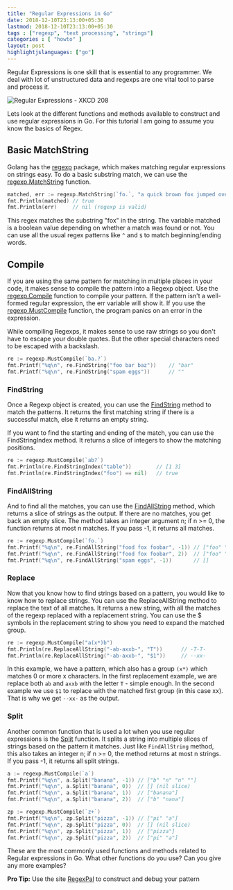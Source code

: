 ```yaml
---
title: "Regular Expressions in Go"
date: 2018-12-10T23:13:00+05:30
lastmod: 2018-12-10T23:13:00+05:30
tags : ["regexp", "text processing", "strings"]
categories : [ "howto" ]
layout: post
highlightjslanguages: ["go"]
---
```



Regular Expressions is one skill that is essential to any programmer. We deal with lot of unstructured data and regexps are one vital tool to parse and process it. 

![Regular Expressions - XKCD 208](https://imgs.xkcd.com/comics/regular_expressions.png)

Lets look at the different functions and methods available to construct and use regular expressions in Go. For this tutorial I am going to assume you know the basics of Regex. 

<!--more-->

## Basic MatchString

Golang has the [regexp](https://golang.org/pkg/regexp/) package, which makes matching regular expressions on strings easy. To do a basic substring match, we can use the [regexp.MatchString](https://golang.org/pkg/regexp/#MatchString) function. 

```go
matched, err := regexp.MatchString(`fo.`, "a quick brown fox jumped over the lazy dog")
fmt.Println(matched) // true
fmt.Println(err)     // nil (regexp is valid)
```

This regex matches the substring "fox" in the string. The variable matched is a boolean value depending on whether a match was found or not. You can use all the usual regex patterns like `^` and `$` to match beginning/ending words.

## Compile

If you are using the same pattern for matching in multiple places in your code, it makes sense to compile the pattern into a Regexp object. Use the [regexp.Compile](https://golang.org/pkg/regexp/#Compile) function to compile your pattern. If the pattern isn't a well-formed regular expression, the err variable will show it. If you use the [regexp.MustCompile](https://golang.org/pkg/regexp/#MustCompile) function, the program panics on an error in the expression.

While compiling Regexps, it makes sense to use raw strings so you don't have to escape your double quotes. But the other special characters need to be escaped with a backslash.

```go
re := regexp.MustCompile(`ba.?`)
fmt.Printf("%q\n", re.FindString("foo bar baz"))    // "bar"
fmt.Printf("%q\n", re.FindString("spam eggs"))      // ""
```

### FindString

Once a Regexp object is created, you can use the [FindString](https://golang.org/pkg/regexp/#Regexp.FindString) method to match the patterns. It returns the first matching string if there is a successful match, else it returns an empty string.

If you want to find the starting and ending of the match, you can use the FindStringIndex method. It returns a slice of integers to show the matching positions. 

```go
re := regexp.MustCompile(`ab?`)
fmt.Println(re.FindStringIndex("table"))        // [1 3]
fmt.Println(re.FindStringIndex("foo") == nil)   // true
```

### FindAllString
And to find all the matches, you can use the [FindAllString](https://golang.org/pkg/regexp/#Regexp.FindAllString) method, which returns a slice of strings as the output. If there are no matches, you get back an empty slice. The method takes an integer argument n; if n >= 0, the function returns at most n matches. If you pass -1, it returns all matches.

```go
re := regexp.MustCompile(`fo.`)
fmt.Printf("%q\n", re.FindAllString("food fox foobar", -1)) // ["foo" "fox" "foo"]
fmt.Printf("%q\n", re.FindAllString("food fox foobar", 2))  // ["foo" "fox"]
fmt.Printf("%q\n", re.FindAllString("spam eggs", -1))       // []
```

### Replace

Now that you know how to find strings based on a pattern, you would like to know how to replace strings. You can use the ReplaceAllString method to replace the text of all matches. It returns a new string, with all the matches of the regexp replaced with a replacement string. You can use the $ symbols in the replacement string to show you need to expand the matched group. 

```go
re := regexp.MustCompile("a(x*)b")
fmt.Println(re.ReplaceAllString("-ab-axxb-", "T"))      // -T-T-
fmt.Println(re.ReplaceAllString("-ab-axxb-", "$1"))     // --xx-
```

In this example, we have a pattern, which also has a group `(x*)` which matches 0 or more x characters. In the first replacement example, we are replace both `ab` and `axxb` with the letter `T` - simple enough.
In the second example we use `$1` to replace with the matched first group (in this case xx). That is why we get `--xx-` as the output. 

### Split

Another common function that is used a lot when you use regular expressions is the [Split](https://golang.org/pkg/regexp/#Regexp.Split) function. It splits a string into multiple slices of strings based on the pattern it matches. Just like `FindAllString` method, this also takes an integer n; if n >= 0, the method returns at most n strings. If you pass -1, it returns all split strings.

```go
a := regexp.MustCompile(`a`)
fmt.Printf("%q\n", a.Split("banana", -1)) // ["b" "n" "n" ""]
fmt.Printf("%q\n", a.Split("banana", 0))  // [] (nil slice)
fmt.Printf("%q\n", a.Split("banana", 1))  // ["banana"]
fmt.Printf("%q\n", a.Split("banana", 2))  // ["b" "nana"]

zp := regexp.MustCompile(`z+`)
fmt.Printf("%q\n", zp.Split("pizza", -1)) // ["pi" "a"]
fmt.Printf("%q\n", zp.Split("pizza", 0))  // [] (nil slice)
fmt.Printf("%q\n", zp.Split("pizza", 1))  // ["pizza"]
fmt.Printf("%q\n", zp.Split("pizza", 2))  // ["pi" "a"]
```

These are the most commonly used functions and methods related to Regular expressions in Go. What other functions do you use? Can you give any more examples?

**Pro Tip:** Use the site [RegexPal](https://www.regexpal.com/) to construct and debug your pattern